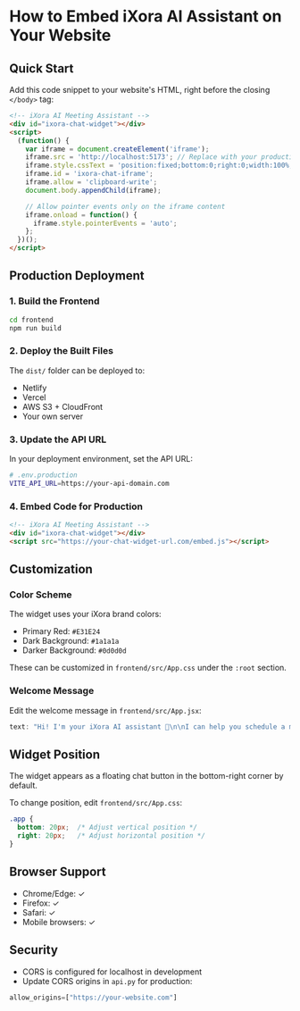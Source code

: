 # How to Embed iXora AI Assistant on Your Website

## Quick Start

Add this code snippet to your website's HTML, right before the closing `</body>` tag:

```html
<!-- iXora AI Meeting Assistant -->
<div id="ixora-chat-widget"></div>
<script>
  (function() {
    var iframe = document.createElement('iframe');
    iframe.src = 'http://localhost:5173'; // Replace with your production URL
    iframe.style.cssText = 'position:fixed;bottom:0;right:0;width:100%;height:100%;border:none;pointer-events:none;z-index:9999;';
    iframe.id = 'ixora-chat-iframe';
    iframe.allow = 'clipboard-write';
    document.body.appendChild(iframe);

    // Allow pointer events only on the iframe content
    iframe.onload = function() {
      iframe.style.pointerEvents = 'auto';
    };
  })();
</script>
```

## Production Deployment

### 1. Build the Frontend

```bash
cd frontend
npm run build
```

### 2. Deploy the Built Files

The `dist/` folder can be deployed to:
- Netlify
- Vercel
- AWS S3 + CloudFront
- Your own server

### 3. Update the API URL

In your deployment environment, set the API URL:

```bash
# .env.production
VITE_API_URL=https://your-api-domain.com
```

### 4. Embed Code for Production

```html
<!-- iXora AI Meeting Assistant -->
<div id="ixora-chat-widget"></div>
<script src="https://your-chat-widget-url.com/embed.js"></script>
```

## Customization

### Color Scheme

The widget uses your iXora brand colors:
- Primary Red: `#E31E24`
- Dark Background: `#1a1a1a`
- Darker Background: `#0d0d0d`

These can be customized in `frontend/src/App.css` under the `:root` section.

### Welcome Message

Edit the welcome message in `frontend/src/App.jsx`:

```javascript
text: "Hi! I'm your iXora AI assistant 👋\n\nI can help you schedule a meeting..."
```

## Widget Position

The widget appears as a floating chat button in the bottom-right corner by default.

To change position, edit `frontend/src/App.css`:

```css
.app {
  bottom: 20px;  /* Adjust vertical position */
  right: 20px;   /* Adjust horizontal position */
}
```

## Browser Support

- Chrome/Edge: ✓
- Firefox: ✓
- Safari: ✓
- Mobile browsers: ✓

## Security

- CORS is configured for localhost in development
- Update CORS origins in `api.py` for production:

```python
allow_origins=["https://your-website.com"]
```
